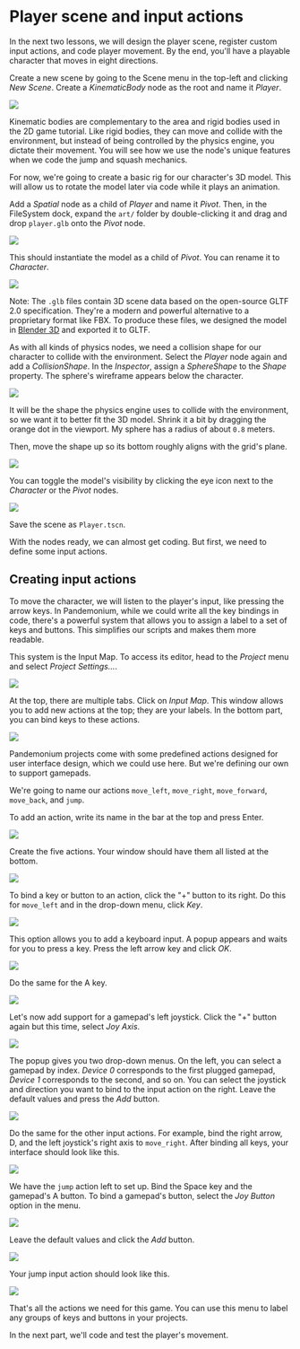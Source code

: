 
# Player scene and input actions

In the next two lessons, we will design the player scene, register custom input
actions, and code player movement. By the end, you'll have a playable character
that moves in eight directions.

Create a new scene by going to the Scene menu in the top-left and clicking *New
Scene*. Create a *KinematicBody* node as the root and name it *Player*.

![](img/02.player_input/01.new_scene.png)

Kinematic bodies are complementary to the area and rigid bodies used in the 2D
game tutorial. Like rigid bodies, they can move and collide with the
environment, but instead of being controlled by the physics engine, you dictate
their movement. You will see how we use the node's unique features when we code
the jump and squash mechanics.

For now, we're going to create a basic rig for our character's 3D model. This
will allow us to rotate the model later via code while it plays an animation.

Add a *Spatial* node as a child of *Player* and name it *Pivot*. Then, in the
FileSystem dock, expand the `art/` folder by double-clicking it and drag and
drop `player.glb` onto the *Pivot* node.

![](img/02.player_input/02.instantiating_the_model.png)

This should instantiate the model as a child of *Pivot*. You can rename it to
*Character*.

![](img/02.player_input/03.scene_structure.png)

Note: The `.glb` files contain 3D scene data based on the open-source GLTF 2.0
specification. They're a modern and powerful alternative to a proprietary format
like FBX. To produce these files, we designed the
model in [Blender 3D](https://www.blender.org/) and exported it to GLTF.

As with all kinds of physics nodes, we need a collision shape for our character
to collide with the environment. Select the *Player* node again and add a
*CollisionShape*. In the *Inspector*, assign a *SphereShape* to the *Shape*
property. The sphere's wireframe appears below the character.

![](img/02.player_input/04.sphere_shape.png)

It will be the shape the physics engine uses to collide with the environment, so
we want it to better fit the 3D model. Shrink it a bit by dragging the orange
dot in the viewport. My sphere has a radius of about `0.8` meters.

Then, move the shape up so its bottom roughly aligns with the grid's plane.

![](img/02.player_input/05.moving_the_sphere_up.png)

You can toggle the model's visibility by clicking the eye icon next to the
*Character* or the *Pivot* nodes.

![](img/02.player_input/06.toggling_visibility.png)

Save the scene as `Player.tscn`.

With the nodes ready, we can almost get coding. But first, we need to define
some input actions.

## Creating input actions

To move the character, we will listen to the player's input, like pressing the
arrow keys. In Pandemonium, while we could write all the key bindings in code, there's
a powerful system that allows you to assign a label to a set of keys and
buttons. This simplifies our scripts and makes them more readable.

This system is the Input Map. To access its editor, head to the *Project* menu
and select *Project Settings…*.

![](img/02.player_input/07.project_settings.png)

At the top, there are multiple tabs. Click on *Input Map*. This window allows
you to add new actions at the top; they are your labels. In the bottom part, you
can bind keys to these actions.

![](img/02.player_input/07.input_map_tab.png)

Pandemonium projects come with some predefined actions designed for user interface
design, which we could use here. But we're defining our own to support gamepads.

We're going to name our actions `move_left`, `move_right`, `move_forward`,
`move_back`, and `jump`.

To add an action, write its name in the bar at the top and press Enter.

![](img/02.player_input/07.adding_action.png)

Create the five actions. Your window should have them all listed at the bottom.

![](img/02.player_input/08.actions_list_empty.png)

To bind a key or button to an action, click the "+" button to its right. Do this
for `move_left` and in the drop-down menu, click *Key*.

![](img/02.player_input/08.create_key_action.png)

This option allows you to add a keyboard input. A popup appears and waits for
you to press a key. Press the left arrow key and click *OK*.

![](img/02.player_input/09.keyboard_key_popup.png)

Do the same for the A key.

![](img/02.player_input/09.keyboard_keys.png)

Let's now add support for a gamepad's left joystick. Click the "+" button again
but this time, select *Joy Axis*.

![](img/02.player_input/10.joy_axis_option.png)

The popup gives you two drop-down menus. On the left, you can select a gamepad
by index. *Device 0* corresponds to the first plugged gamepad, *Device 1*
corresponds to the second, and so on. You can select the joystick and direction
you want to bind to the input action on the right. Leave the default values and
press the *Add* button.

![](img/02.player_input/11.joy_axis_popup.png)

Do the same for the other input actions. For example, bind the right arrow, D,
and the left joystick's right axis to `move_right`. After binding all keys,
your interface should look like this.

![](img/02.player_input/12.move_inputs_mapped.png)

We have the `jump` action left to set up. Bind the Space key and the gamepad's
A button. To bind a gamepad's button, select the *Joy Button* option in the menu.

![](img/02.player_input/13.joy_button_option.png)

Leave the default values and click the *Add* button.

![](img/02.player_input/14.add_jump_button.png)

Your jump input action should look like this.

![](img/02.player_input/14.jump_input_action.png)

That's all the actions we need for this game. You can use this menu to label any
groups of keys and buttons in your projects.

In the next part, we'll code and test the player's movement.

